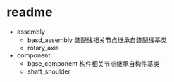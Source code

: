 # readme

* assembly
  * basd_assembly 装配线相关节点继承自装配线基类
  * rotary_axis
* component
  * base_component 构件相关节点继承自构件基类
  * shaft_shoulder
